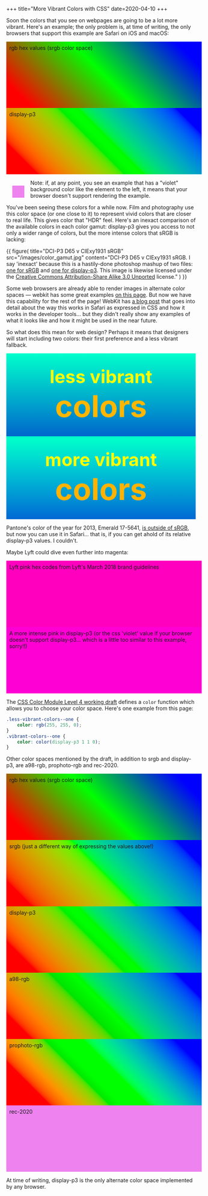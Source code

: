 +++
title="More Vibrant Colors with CSS"
date=2020-04-10
+++

<style type="text/css">
.gradient-block {
    width: 100%;
    height: 10rem;
    padding: 0.5rem;
    background: violet;
}
.gradient-0 {
    background: linear-gradient(45deg, #f00 10%, #0f0, #00f 90%);
}
.gradient-1 {
    background: linear-gradient(45deg, color(srgb 1 0 0) 10%, color(srgb 0 1 0), color(srgb 0 0 1) 90%);
}
.gradient-2 {
    background: linear-gradient(45deg, color(display-p3 1 0 0) 10%, color(display-p3 0 1 0), color(display-p3 0 0 1) 90%);
}
.gradient-3 {
    background: linear-gradient(45deg, color(a98-rgb 1 0 0) 10%, color(a98-rgb 0 1 0), color(a98-rgb 0 0 1) 90%);
}
.gradient-4 {
    background: linear-gradient(45deg, color(prophoto-rgb 1 0 0) 10%, color(prophoto-rgb 0 1 0), color(prophoto-rgb 0 0 1) 90%);
}
.gradient-5 {
    background: linear-gradient(45deg, color(rec-2020 1 0 0) 10%, color(rec-2020 0 1 0), color(rec-2020 0 0 1) 90%);
}

.example-broken {
    background: violet;
    height: 2rem;
    width: 2rem;
    margin: 1rem;
    float: left;
    display: inline-block;
}

.less-vibrant-colors, .vibrant-colors {
    font-family: -apple-system, BlinkMacSystemFont, 'Segoe UI', Roboto, Oxygen, Ubuntu, Cantarell, 'Open Sans', 'Helvetica Neue', sans-serif;
    padding: 2rem 0;
}
.less-vibrant-colors {
    background: linear-gradient(rgb(0, 255, 204), rgb(0, 102, 204));
}
.vibrant-colors {
    background: violet;
    background: linear-gradient(color(display-p3 0 1 0.8), color(display-p3 0 0.4 0.8));
}

.less-vibrant-colors--text, .vibrant-colors--text {
    color: violet;
    text-align: center;
    font-size: 3rem;
    font-weight: bold;
}
.less-vibrant-colors--one {
    color: rgb(255, 255, 0);
}
.vibrant-colors--one {
    color: color(display-p3 1 1 0);
}
.less-vibrant-colors--two {
    font-size: 5rem;
    color: rgb(255, 182.325, 0);
}
.vibrant-colors--two {
    font-size: 5rem;
    color: color(display-p3 1 0.715 0);
}

.vibrant-colors--text {
    color: violet;
    text-align: center;
    font-size: 3rem;
    font-weight: bold;
}
.vibrant-colors--one {
    color: color(display-p3 1 1 0);
}
.vibrant-colors--two {
    font-size: 5rem;
    color: color(display-p3 1 0.715 0);
}

.lyft-one {
    background-color: #ff00bf;
}
.lyft-two {
    background-color: color(display-p3 1 0.22 0.808)
}
</style>

Soon the colors that you see on webpages are going to be a lot more vibrant.  Here's an example; the only problem is, at time of writing, the only browsers that support this example are Safari on iOS and macOS:

<div class="gradient-block gradient-0">rgb hex values (srgb color space)</div>
<div class="gradient-block gradient-2">display-p3</div>

<div>
<div class="example-broken"></div>

Note:  if, at any point, you see an example that has a "violet" background color like the element to the left, it means that your browser doesn't support rendering the example.
</div>

You've been seeing these colors for a while now.  Film and photography use this color space (or one close to it) to represent vivid colors that are closer to real life.  This gives color that "HDR" feel. Here's an inexact comparison of the available colors in each color gamut:  display-p3 gives you access to not only a wider range of colors, but the more intense colors that sRGB is lacking:

{{ figure(
    title="DCI-P3 D65 v CIExy1931 sRGB"
    src="/images/color_gamut.jpg"
    content="DCI-P3 D65 v CIExy1931 sRGB.  I say 'inexact' because this is a hastily-done photoshop mashup of two files: <a href='https://commons.wikimedia.org/wiki/File:CIExy1931_sRGB_gamut_D65.png'>one for sRGB</a> and <a href='https://commons.wikimedia.org/wiki/File:DCI-P3_D65.svg'>one for display-p3</a>. This image is likewise licensed under the <a href='https://creativecommons.org/licenses/by-sa/3.0/deed.en'>Creative Commons Attribution-Share Alike 3.0 Unported</a> license."
) }}

Some web browsers are already able to render images in alternate color spaces — webkit has some great examples [on this page](https://webkit.org/blog-files/color-gamut/).  But now we have this capability for the rest of the page!  WebKit has [a blog post](https://webkit.org/blog/10042/wide-gamut-color-in-css-with-display-p3/) that goes into detail about the way this works in Safari as expressed in CSS and how it works in the developer tools… but they didn't really show any examples of what it looks like and how it might be used in the near future.

So what does this mean for web design? Perhaps it means that designers will start including two colors: their first preference and a less vibrant fallback.

<div class="less-vibrant-colors">
<div class="less-vibrant-colors--text less-vibrant-colors--one">less vibrant</div>
<div class="less-vibrant-colors--text less-vibrant-colors--two">colors</div>
</div>
<div class="vibrant-colors">
<div class="vibrant-colors--text vibrant-colors--one">more vibrant</div>
<div class="vibrant-colors--text vibrant-colors--two">colors</div>
</div>

Pantone's color of the year for 2013, Emerald 17-5641, [is outside of sRGB](hhttps://dot-color.com/2012/12/11/color-of-the-year-for-2013-falls-outside-srgb-gamut/), but now you can use it in Safari… that is, if you can get ahold of its relative display-p3 values. I couldn't.

Maybe Lyft could dive even further into magenta:

<div class="gradient-block lyft-one">Lyft pink hex codes from Lyft's March 2018 brand guidelines</div>
<div class="gradient-block lyft-two">A more intense pink in display-p3 (or the css 'violet' value if your browser doesn't support display-p3… which is a little too similar to this example, sorry!!)</div>

The [CSS Color Module Level 4 working draft](https://www.w3.org/TR/css-color-4/#predefined) defines a `color` function which allows you to choose your color space.  Here's one example from this page:

```css
.less-vibrant-colors--one {
    color: rgb(255, 255, 0);
}
.vibrant-colors--one {
    color: color(display-p3 1 1 0);
}
```

Other color spaces mentioned by the draft, in addition to srgb and display-p3, are a98-rgb, prophoto-rgb and rec-2020.

<div class="gradient-block gradient-0">rgb hex values (srgb color space)</div>
<div class="gradient-block gradient-1">srgb (just a different way of expressing the values above!)</div>
<div class="gradient-block gradient-2">display-p3</div>
<div class="gradient-block gradient-3">a98-rgb</div>
<div class="gradient-block gradient-4">prophoto-rgb</div>
<div class="gradient-block gradient-5">rec-2020</div>

At time of writing, display-p3 is the only alternate color space implemented by any browser.
